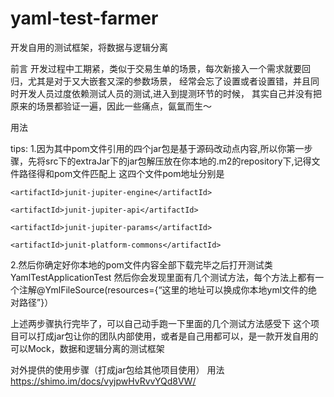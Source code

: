 # yaml-test-farmer
开发自用的测试框架，将数据与逻辑分离

前言
开发过程中工期紧，类似于交易生单的场景，每次新接入一个需求就要回归，尤其是对于又大嵌套又深的参数场景，
经常会忘了设置或者设置错，并且同时开发人员过度依赖测试人员的测试,进入到提测环节的时候，
其实自己并没有把原来的场景都验证一遍，因此一些痛点，氤氲而生～

用法

tips:
1.因为其中pom文件引用的四个jar包是基于源码改动点内容,所以你第一步骤，先将src下的extraJar下的jar包解压放在你本地的.m2的repository下,记得文件路径得和pom文件匹配上
这四个文件pom地址分别是

    <artifactId>junit-jupiter-engine</artifactId>

    <artifactId>junit-jupiter-api</artifactId>

    <artifactId>junit-jupiter-params</artifactId>
    
    <artifactId>junit-platform-commons</artifactId> 

2.然后你确定好你本地的pom文件内容全部下载完毕之后打开测试类YamlTestApplicationTest
然后你会发现里面有几个测试方法，每个方法上都有一个注解@YmlFileSource(resources={“这里的地址可以换成你本地yml文件的绝对路径”}）

上述两步骤执行完毕了，可以自己动手跑一下里面的几个测试方法感受下
这个项目可以打成jar包让你的团队内部使用，或者是自己用都可以，是一款开发自用的可以Mock，数据和逻辑分离的测试框架

对外提供的使用步骤（打成jar包给其他项目使用）
用法
https://shimo.im/docs/vyjpwHvRvvYQd8VW/ 
